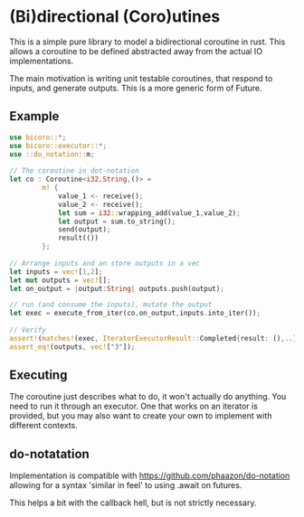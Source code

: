 # (Bi)directional (Coro)utines

This is a simple pure library to model a bidirectional coroutine in rust.
This allows a coroutine to be defined abstracted away from the actual IO implementations.

The main motivation is writing unit testable coroutines, that respond to inputs, and generate outputs.
This is a more generic form of Future.

## Example

```rust
use bicoro::*;
use bicoro::executor::*;
use ::do_notation::m;
 
// The coroutine in dot-notation
let co : Coroutine<i32,String,()> =
        m! {
            value_1 <- receive();
            value_2 <- receive();
            let sum = i32::wrapping_add(value_1,value_2);
            let output = sum.to_string();
            send(output);
            result(())
        };
 
// Arrange inputs and an store outputs in a vec
let inputs = vec![1,2];
let mut outputs = vec![];
let on_output = |output:String| outputs.push(output);

// run (and consume the inputs), mutate the output
let exec = execute_from_iter(co,on_output,inputs.into_iter());
 
// Verify
assert!(matches!(exec, IteratorExecutorResult::Completed{result: (),..}));
assert_eq!(outputs, vec!["3"]); 
```

## Executing

The coroutine just describes what to do, it won't actually do anything.
You need to run it through an executor.
One that works on an iterator is provided, but you may also want to create your own
to implement with different contexts.

## do-notatation

Implementation is compatible with <https://github.com/phaazon/do-notation>
allowing for a syntax 'similar in feel' to using .await on futures.

This helps a bit with the callback hell, but is not strictly necessary.
